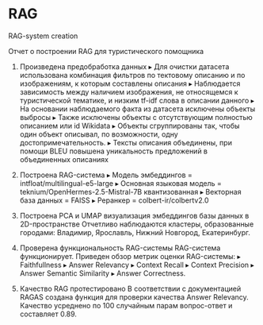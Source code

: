 # RAG
RAG-system creation 

Отчет о построении RAG для туристического помощника

1. Произведена предобработка данных
▸ Для очистки датасета использована комбинация фильтров по тектовому описанию и по изображениям, к которым составлены описания
▸ Наблюдается зависимость между наличием изображения, не относящемся к туристической тематике, и низким tf-idf слова в описании данного
▸ На основании наблюдаемого факта из датасета исключены объекты выбросы
▸ Также исключены объекты с отсутствующим полностью описанием или id Wikidata
▸ Объекты сгруппированы так, чтобы один объект описывал, по возможности, одну достопримечательность. ▸ Тексты описания объединены, при помощи BLEU повышена уникальность предложений в объединенных описаниях

2. Построена RAG-система
▸ Модель эмбеддингов = intfloat/multilingual-e5-large
▸ Основная языковая модель = teknium/OpenHermes-2.5-Mistral-7B квантизованная
▸ Векторная база данных = FAISS
▸ Реранкер = colbert-ir/colbertv2.0

3. Построена PCA и UMAP визуализация эмбеддингов базы данных в 2D-пространстве
Отчетливо наблюдаются кластеры, образованные городами: Владимир, Ярославль, Нижний Новгород, Екатеринбург.

4. Проверена функциональность RAG-системы
RAG-система функционирует. Приведен обзор метрик оценки RAG-системы:
▸ Faithfullness
▸ Answer Relevancy
▸ Context Recall
▸ Context Precision
▸ Answer Semantic Similarity
▸ Answer Correctness.

5. Качество RAG протестировано
В соответствии с документацией RAGAS cоздана функция для проверки качества Answer Relevancy. Качество усреднено по 100 случайным парам вопрос-ответ и составляет 0.89.
